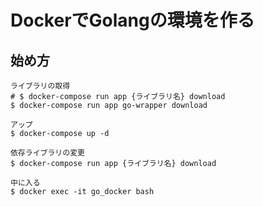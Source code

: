 # DockerでGolangの環境を作る

## 始め方

```
ライブラリの取得
# $ docker-compose run app {ライブラリ名} download
$ docker-compose run app go-wrapper download
```

```
アップ
$ docker-compose up -d
```

```
依存ライブラリの変更
$ docker-compose run app {ライブラリ名} download
```

```
中に入る
$ docker exec -it go_docker bash
```

